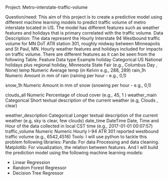 Project: Metro-interstate-traffic-volume

Question/need:
This aim of this project is to create a predictive model using different machine learning models to predict traffic volume of metro interstate located in US. The model has different features such as weather features and holidays that is primary correlated with the traffic volume.
Data Description:
The data represent the Hourly Interstate 94 Westbound traffic volume for MN DoT ATR station 301, roughly midway between Minneapolis and St Paul, MN. Hourly weather features and holidays included for impacts on traffic volume. There are different features as it can be seen from the following Table.
Feature	Data type	Example 
holiday	Categorical	US National holidays plus regional holiday, Minnesota State Fair (e.g., Columbus Day , None)
temp	Numeric	Average temp (in Kelvin e.g., 288, 289)
rain_1h	Numeric	Amount in mm of rain (raining per hour - e.g., 0,1)

snow_1h	Numeric	Amount in mm of snow (snowing per hour - e.g., 0,1)

clouds_all	Numeric	Percentage of cloud cover (e.g., 45, 1 )
weather_main	Categorical	Short textual description of the current weather (e.g, Clouds , clear)

weather_description	Categorical	Longer textual description of the current weather (e.g, sky is clear, few clouds)
date_time		DateTime	Date, Time and Hour of the data collected in local CST time (e.g., 2017-01-01 00:07:57)
traffic_volume	Numeric	Numeric Hourly I-94 ATR 301 reported westbound traffic volume (e.g., 6542,4516)
Tools:
I will use python to tackle this problem following libraries:
Panda: For data Processing and data cleaning. 
Matplotlib: For visualization, the relation between features.
And I will build the prediction model using the following machine learning models:
-	Linear Regression
-	Random Forest Regressor
-	Decision Tree Regressor

